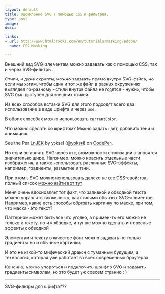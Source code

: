 ```yaml
---
layout: default
title: Оформление SVG c помощью CSS и фильтров.
type: post
image: 
desc: 

links:
- url: http://www.html5rocks.com/en/tutorials/masking/adobe/
  name: CSS Masking

---
```


Внешний вид SVG-элементам можно задавать как с помощью CSS, так и через SVG-фильтры. 

Стили, и даже скрипты, можно задавать прямо внутри SVG-файла, но если мы хотим, чтобы один и тот же файл в разных окружениях выглядел по-разному - стили внутри файла не годятся - нужно, чтобы SVG был доступен для внешних стилей.<!--more-->

Из всех способов вставки SVG для этого подходят всего два: использование в виде шрифта и через <code>use</code>.

В обоих способах можно использовать <code>сurrentColor</code>.

Что можно сделать со шрифтом? Можно задать цвет, добавить тени и анимацию:

<p data-height="312" data-theme-id="4974" data-slug-hash="LnJEK" data-default-tab="result" class='codepen'>See the Pen <a href='http://codepen.io/yoksel/pen/LnJEK/'>LnJEK</a> by yoksel (<a href='http://codepen.io/yoksel'>@yoksel</a>) on <a href='http://codepen.io'>CodePen</a>.</p>
<script async src="//codepen.io/assets/embed/ei.js"></script>


Но если вставлять SVG через <code>use</code>, возможности стилизации становятся значительно шире. Например, можно красить отдельные части изображения, а также использовать различные SVG-эффекты, например, градиенты, размытие и тени.

При этом в SVG можно использовать далеко не все CSS-свойства, полный список <a href="http://www.w3.org/TR/SVG11/styling.html#SVGStylingProperties">можно найти вот тут</a>.

Меня очень вдохновляет тот факт, что заливкой и обводкой текста можно управлять также легко, как стилями обычных SVG-элементов. Например, какие есть способы обрезать картинку по маске, при том, что маска - это текст?


Паттерном может быть все что угодно, а применить его можно не только к тексту, но и к обводке, и тут же можно сделать интересные эффекты с обводкой

Элементам и тексту в качестве фона можно задавать не только градиенты, но и обычные картинки.

И это не какой-то мифический дракон с туманным будущим, а технология, которая уже работает во всех современных браузерах.

Конечно, можно упороться и подключить шрифт в SVG и задавать градиенты символам, но это будет уж совсем странно : )


---------

SVG-фильтры для шрифта???
